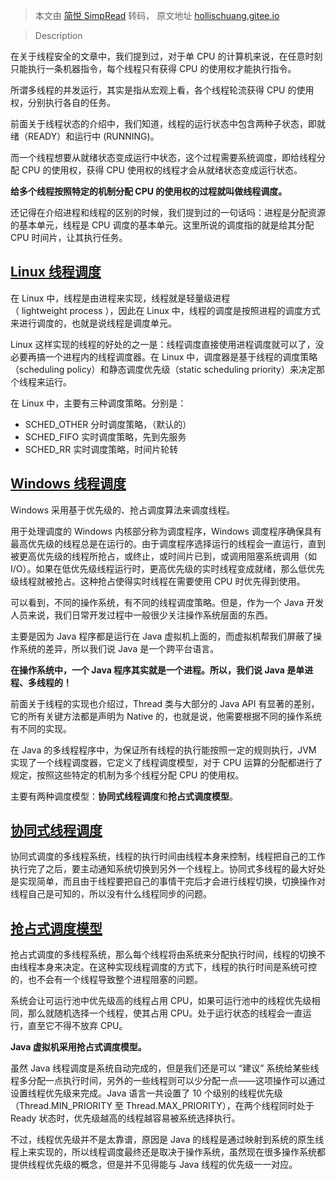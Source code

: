 > 本文由 [简悦 SimpRead](http://ksria.com/simpread/) 转码， 原文地址 [hollischuang.gitee.io](https://hollischuang.gitee.io/tobetopjavaer/#/basics/concurrent-coding/thread-scheduling)

> Description

在关于线程安全的文章中，我们提到过，对于单 CPU 的计算机来说，在任意时刻只能执行一条机器指令，每个线程只有获得 CPU 的使用权才能执行指令。

所谓多线程的并发运行，其实是指从宏观上看，各个线程轮流获得 CPU 的使用权，分别执行各自的任务。

前面关于线程状态的介绍中，我们知道，线程的运行状态中包含两种子状态，即就绪（READY）和运行中 (RUNNING)。

而一个线程想要从就绪状态变成运行中状态，这个过程需要系统调度，即给线程分配 CPU 的使用权，获得 CPU 使用权的线程才会从就绪状态变成运行状态。

**给多个线程按照特定的机制分配 CPU 的使用权的过程就叫做线程调度。**

还记得在介绍进程和线程的区别的时候，我们提到过的一句话吗：进程是分配资源的基本单元，线程是 CPU 调度的基本单元。这里所说的调度指的就是给其分配 CPU 时间片，让其执行任务。

[Linux 线程调度](#/basics/concurrent-coding/thread-scheduling?id=linux%e7%ba%bf%e7%a8%8b%e8%b0%83%e5%ba%a6)
-------------------------------------------------------------------------------------------------------

在 Linux 中，线程是由进程来实现，线程就是轻量级进程（ lightweight process ），因此在 Linux 中，线程的调度是按照进程的调度方式来进行调度的，也就是说线程是调度单元。

Linux 这样实现的线程的好处的之一是：线程调度直接使用进程调度就可以了，没必要再搞一个进程内的线程调度器。在 Linux 中，调度器是基于线程的调度策略（scheduling policy）和静态调度优先级（static scheduling priority）来决定那个线程来运行。

在 Linux 中，主要有三种调度策略。分别是：

*   SCHED_OTHER 分时调度策略，（默认的）
*   SCHED_FIFO 实时调度策略，先到先服务
*   SCHED_RR 实时调度策略，时间片轮转

[Windows 线程调度](#/basics/concurrent-coding/thread-scheduling?id=windows%e7%ba%bf%e7%a8%8b%e8%b0%83%e5%ba%a6)
-----------------------------------------------------------------------------------------------------------

Windows 采用基于优先级的、抢占调度算法来调度线程。

用于处理调度的 Windows 内核部分称为调度程序，Windows 调度程序确保具有最高优先级的线程总是在运行的。由于调度程序选择运行的线程会一直运行，直到被更高优先级的线程所抢占，或终止，或时间片已到，或调用阻塞系统调用（如 I/O）。如果在低优先级线程运行时，更高优先级的实时线程变成就绪，那么低优先级线程就被抢占。这种抢占使得实时线程在需要使用 CPU 时优先得到使用。

可以看到，不同的操作系统，有不同的线程调度策略。但是，作为一个 Java 开发人员来说，我们日常开发过程中一般很少关注操作系统层面的东西。

主要是因为 Java 程序都是运行在 Java 虚拟机上面的，而虚拟机帮我们屏蔽了操作系统的差异，所以我们说 Java 是一个跨平台语言。

**在操作系统中，一个 Java 程序其实就是一个进程。所以，我们说 Java 是单进程、多线程的！**

前面关于线程的实现也介绍过，Thread 类与大部分的 Java API 有显著的差别，它的所有关键方法都是声明为 Native 的，也就是说，他需要根据不同的操作系统有不同的实现。

在 Java 的多线程程序中，为保证所有线程的执行能按照一定的规则执行，JVM 实现了一个线程调度器，它定义了线程调度模型，对于 CPU 运算的分配都进行了规定，按照这些特定的机制为多个线程分配 CPU 的使用权。

主要有两种调度模型：**协同式线程调度**和**抢占式调度模型**。

[协同式线程调度](#/basics/concurrent-coding/thread-scheduling?id=%e5%8d%8f%e5%90%8c%e5%bc%8f%e7%ba%bf%e7%a8%8b%e8%b0%83%e5%ba%a6)
--------------------------------------------------------------------------------------------------------------------------

协同式调度的多线程系统，线程的执行时间由线程本身来控制，线程把自己的工作执行完了之后，要主动通知系统切换到另外一个线程上。协同式多线程的最大好处是实现简单，而且由于线程要把自己的事情干完后才会进行线程切换，切换操作对线程自己是可知的，所以没有什么线程同步的问题。

[抢占式调度模型](#/basics/concurrent-coding/thread-scheduling?id=%e6%8a%a2%e5%8d%a0%e5%bc%8f%e8%b0%83%e5%ba%a6%e6%a8%a1%e5%9e%8b)
--------------------------------------------------------------------------------------------------------------------------

抢占式调度的多线程系统，那么每个线程将由系统来分配执行时间，线程的切换不由线程本身来决定。在这种实现线程调度的方式下，线程的执行时间是系统可控的，也不会有一个线程导致整个进程阻塞的问题。

系统会让可运行池中优先级高的线程占用 CPU，如果可运行池中的线程优先级相同，那么就随机选择一个线程，使其占用 CPU。处于运行状态的线程会一直运行，直至它不得不放弃 CPU。

**Java 虚拟机采用抢占式调度模型。**

虽然 Java 线程调度是系统自动完成的，但是我们还是可以 “建议” 系统给某些线程多分配一点执行时间，另外的一些线程则可以少分配一点——这项操作可以通过设置线程优先级来完成。Java 语言一共设置了 10 个级别的线程优先级（Thread.MIN_PRIORITY 至 Thread.MAX_PRIORITY），在两个线程同时处于 Ready 状态时，优先级越高的线程越容易被系统选择执行。

不过，线程优先级并不是太靠谱，原因是 Java 的线程是通过映射到系统的原生线程上来实现的，所以线程调度最终还是取决于操作系统，虽然现在很多操作系统都提供线程优先级的概念，但是并不见得能与 Java 线程的优先级一一对应。
